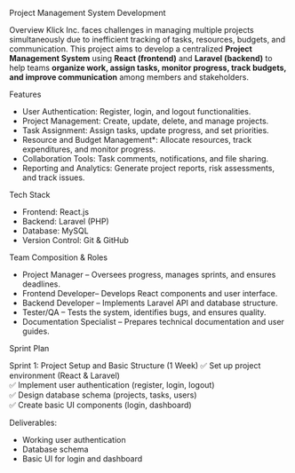 Project Management System Development

Overview
Klick Inc. faces challenges in managing multiple projects simultaneously due to inefficient tracking of tasks, resources, budgets, and communication. This project aims to develop a centralized **Project Management System** using **React (frontend)** and **Laravel (backend)** to help teams **organize work, assign tasks, monitor progress, track budgets, and improve communication** among members and stakeholders.

Features
- User Authentication: Register, login, and logout functionalities.
- Project Management: Create, update, delete, and manage projects.
- Task Assignment: Assign tasks, update progress, and set priorities.
- Resource and Budget Management*: Allocate resources, track expenditures, and monitor progress.
- Collaboration Tools: Task comments, notifications, and file sharing.
- Reporting and Analytics: Generate project reports, risk assessments, and track issues.

Tech Stack
- Frontend: React.js
- Backend: Laravel (PHP)
- Database: MySQL
- Version Control: Git & GitHub

Team Composition & Roles
- Project Manager – Oversees progress, manages sprints, and ensures deadlines.
- Frontend Developer– Develops React components and user interface.
- Backend Developer – Implements Laravel API and database structure.
- Tester/QA – Tests the system, identifies bugs, and ensures quality.
- Documentation Specialist – Prepares technical documentation and user guides.

Sprint Plan

Sprint 1: Project Setup and Basic Structure (1 Week)
✅ Set up project environment (React & Laravel)  
✅ Implement user authentication (register, login, logout)  
✅ Design database schema (projects, tasks, users)  
✅ Create basic UI components (login, dashboard)  

Deliverables:
- Working user authentication
- Database schema
- Basic UI for login and dashboard

